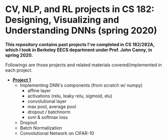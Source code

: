 # CV, NLP, and RL projects in CS 182: Designing, Visualizing and Understanding DNNs (spring 2020)

**This repository contains past projects I've completed in CS 182/282A, which I took in Berkeley EECS department under Prof. John Canny, in spring 2020.**

Followings are those projects and related materials covered/implemented in each project.

- [**Project 1**](/project1)
  - Implementing DNN's components (from scratch w/ numpy)
    - affine layer
    - activations (relu, leaky relu, sigmoid, elu)
    - convolutional layer
    - max pool, average pool
    - dropout / batchnorm
    - svm & softmax loss
  - Dropout
  - Batch Normalization
  - Convolutional Network on CIFAR-10
